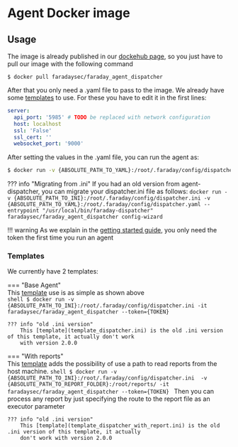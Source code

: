 # Agent Docker image

## Usage

The image is already published in our [dockehub page][dockerhub], so you just
 have to pull our image with the following command

```shell
$ docker pull faradaysec/faraday_agent_dispatcher
```

After that you only need a .yaml file to pass to the image. We already have some
 [templates](#templates) to use. For these you have to edit it in
 the first lines:

```yaml
server:
  api_port: '5985' # TODO be replaced with network configuration
  host: localhost
  ssl: 'False'
  ssl_cert: ''
  websocket_port: '9000'
```

After setting the values in the .yaml file, you can run the agent as:

```sh
$ docker run -v {ABSOLUTE_PATH_TO_YAML}:/root/.faraday/config/dispatcher.yaml faradaysec/faraday_agent_dispatcher --token={TOKEN}
```

??? info "Migrating from .ini"
    If you had an old version from agent-dispatcher, you can migrate your dispatcher.ini file as follows:
    ```
    docker run -v {ABSOLUTE_PATH_TO_INI}:/root/.faraday/config/dispatcher.ini -v {ABSOLUTE_PATH_TO_YAML}:/root/.faraday/config/dispatcher.yaml --entrypoint "/usr/local/bin/faraday-dispatcher" faradaysec/faraday_agent_dispatcher config-wizard
    ```

!!! warning
    As we explain in the [getting started guide][getting-started], you only need the token the first time you run
    an agent

### Templates

We currently have 2 templates:

=== "Base Agent"  
    This [template](template_dispatcher.yaml) use is as simple as shown above  
    ```shell
    $ docker run -v {ABSOLUTE_PATH_TO_INI}:/root/.faraday/config/dispatcher.ini -it faradaysec/faraday_agent_dispatcher --token={TOKEN}
    ```

    ??? info "old .ini version"
        This [template](template_dispatcher.ini) is the old .ini version of this template, it actually don't work
        with version 2.0.0

=== "With reports"  
    This [template](template_dispatcher_with_report.yaml) adds the possibility
    of use a path to read reports from the host machine.
    ```shell
    $ docker run -v {ABSOLUTE_PATH_TO_INI}:/root/.faraday/config/dispatcher.ini  -v {ABSOLUTE_PATH_TO_REPORT_FOLDER}:/root/reports/ -it faradaysec/faraday_agent_dispatcher --token={TOKEN}
    ```
    Then you can process any report by just specifying the route to the report
    file as an executor parameter

    ??? info "old .ini version"
        This [template](template_dispatcher_with_report.ini) is the old .ini version of this template, it actually
        don't work with version 2.0.0

[dockerhub]: https://hub.docker.com/u/faradaysec
[getting-started]: ../getting-started.md

